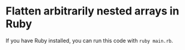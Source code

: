 # Flatten arbitrarily nested arrays in Ruby

If you have Ruby installed, you can run this code with `ruby main.rb`.
